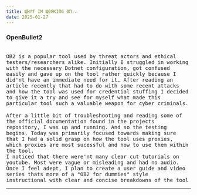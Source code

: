 ```yaml
---
title: ЩΉΛƬ IM ЩӨЯKIПG ӨП..
date: 2025-01-27
---
```


### OpenBullet2 
<no shade> 
<br> 
<tt>OB2 is a popular tool used by threat actors and ethical testers/researchers alike. Initially I struggled in working with the necessary Dotnet configuration, got confused easily and gave up on the tool rather quickly because I did'nt have an immediate need for it. After reading an article recently that had to do with some recent attacks and how the tool was used for credential stuffing I decided to give it a try and see for myself what made this particular tool such a valuable weapon for cyber criminals.</tt><br>
<br>
<tt>After a little bit of troubleshooting and reading some of the official documentation found in the projects repository, I was up and running. And so the testing begins. Today was primarily focused towards making sure that I had a solid grasp on how the tool uses proxies, which proxies are most sucessful and how to use them within the tool.</tt>
<br>
<tt>I noticed that there were'nt many clear cut tutorials on youtube. Most were vague or misleading and had no audio. Once I feel adept, I plan to create a user guide and video series thats more of a "OB2 for dummies" style instructional with clear and concise breakdowns of the tool</tt><br>
<hr noshade>




